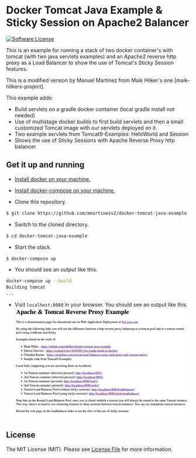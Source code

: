# Docker Tomcat Java Example & Sticky Session on Apache2 Balancer

[![Software License][ico-license]](LICENSE.md)

This is an example for running a stack of two docker container's with tomcat (with two java servlets examples) and an Apache2 reverse http proxy as a Load Balancer to show the use of Tomcat's Sticky Session features.

This is a modified version by Manuel Martínez from Maik Hilker's one [maik-hilkers-project].

This example adds:

  - Build servlets on a gradle docker container (local gradle install not needed)
  - Use of multistage docker builds to first build servlets and then a small customized Tomcat image with our servlets deployed on it.
  - Two example servlets from Tomcat9-Examples: HelloWorld and Session
  - Shows the use of Sticky Sessions with Apache Reverse Proxy http balancer

## Get it up and running

- [Install docker on your machine.][install-docker]

- [Install docker-compose on your machine.][install-docker-compose]

- Clone this repository.

``` bash
$ git clone https://github.com/mmartinezv2/docker-tomcat-java-example
```

- Switch to the cloned directory.

``` bash
$ cd docker-tomcat-java-example
```

- Start the stack.

``` bash
$ docker-compose up
```

- You should see an output like this.

``` bash
docker-compose up --build
Building tomcat
...
```

- Visit `localhost:8080` in your browser. You should see an output like this.
![Explanation and links to Tomcat servlets examples (directly, via reverse proxy or balancer)](./resources/screenshot-01.png)


## License

The MIT License (MIT). Please see [License File](LICENSE.md) for more information.

[ico-license]: https://img.shields.io/badge/license-MIT-brightgreen.svg?style=flat-square
[install-docker]: https://docs.docker.com/engine/installation
[install-docker-compose]: https://docs.docker.com/compose/install
[install-gradle]: https://gradle.org/install
[maik-hilters-project]: https://github.com/mhilker/docker-tomcat-java-example
